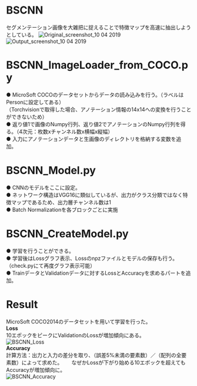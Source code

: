 # BSCNN
セグメンテーション画像を大雑把に捉えることで特徴マップを高速に抽出しようとしている。 
![Original_screenshot_10 04 2019](https://user-images.githubusercontent.com/47411597/55931351-0f9bdf00-5c60-11e9-9bf1-73c39991b4bb.png)
![Output_screenshot_10 04 2019](https://user-images.githubusercontent.com/47411597/55931356-13c7fc80-5c60-11e9-8b4c-9b45fbcef5cb.png)

# BSCNN_ImageLoader_from_COCO.py
● MicroSoft COCOのデータセットからデータの読み込みを行う。（ラベルはPersonに設定してある）  
 （Torchvisionで取得した場合、アノテーション情報の14x14への変換を行うことができないため）  
● 返り値1で画像のNumpy行列、返り値2でアノテーションのNumpy行列を得る。（4次元：枚数xチャンネル数x横幅x縦幅）  
● 入力にアノテーションデータと生画像のディレクトリを格納する変数を追加。

# BSCNN_Model.py
● CNNのモデルをここに設定。  
● ネットワーク構造はVGG16に類似しているが、出力がクラス分類ではなく特徴マップであるため、出力層チャンネル数は1  
● Batch Normalizationを各ブロックごとに実施

# BSCNN_CreateModel.py
● 学習を行うことができる。  
● 学習後はLossグラフ表示、Lossのnpzファイルとモデルの保存も行う。（check.pyにて再度グラフ表示可能）  
● TrainデータとValidationデータに対するLossとAccuracyを求めるパートを追加。

# Result
MicroSoft COCO2014のデータセットを用いて学習を行った。  
**Loss**  
  10エポックをピークにValidationのLossが増加傾向にある。  
![BSCNN_Loss](https://user-images.githubusercontent.com/47411597/55868230-03137a00-5bbf-11e9-8f3a-087b18ab6bdf.png)  
**Accuracy**  
  計算方法：出力と入力の差分を取り、（誤差5%未満の要素数）／（配列の全要素数）によって求めた。　　
  なぜかLossが下がり始める10エポックを超えてもAccuracyが増加傾向に。  
![BSCNN_Accuracy](https://user-images.githubusercontent.com/47411597/55868224-fc850280-5bbe-11e9-9ab8-01689becf725.png)
